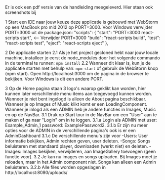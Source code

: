 Er is ook een pdf versie van de handleiding meegeleverd. Hier staan ook screenshots bij

1 Start een IDE naar jouw keuze deze applicatie is gebouwd met WebStorm op een MacBook pro mid 2012 op PORT=3000.
  Voor Windows verwijder PORT=3000 uit de package.json:
    "scripts": {
    "start": "PORT=3000 react-scripts start", <-- Verwijder PORT=3000
    "build": "react-scripts build",
    "test": "react-scripts test",
    "eject": "react-scripts eject"
    },

   2 De applicatie starten
   2.1 Als je het project gecloned hebt naar jouw locale machine, installeer je eerst de node_modules door het volgende commando in de terminal te runnen:
        `npm install`
   2.2 Wanneer dit klaar is, kun je de applicatie starten met behulp van:
        `npm start`
        of gebruik de WebStorm knop (npm start). Open http://localhost:3000 om de pagina in de browser te bekijken. Voor Windows is dit een andere PORT.

3 Op de Home pagina staan 3 logo's waarop geklikt kan worden, hier kunnen later verschillende menu items aan toegevoegd kunnen  worden.
  Wanneer je niet bent ingelogd is alleen de About pagina beschikbaar.
  Wanneer je op Images of Music klikt komt er een LoadingComponent.
  Wanneer je inlogd als een ADMIN heb je andere functies in Images, Music en op de NavBar.
    3.1 Druk op Start tour in de NavBar om een "User" aan te maken of ga naar "Login" om in te loggen.
    3.1.a Login als ADMIN met user: Example_Admin_1 password: ExamplePassword2.
    3.1.b Er zijn nu meer opties voor de ADMIN in de verschillende pagina's ook is er een AdminDashboard
    3.1.c De verschillende menu's zijn voor
        -Users: User informatie bekijken, Admin rechten geven, user deleten.
        -Songs: Songs beluisteren met standaard player, downloaden (werkt niet) en deleten.
        -Images: Images bekijken, verwijderen, aan ImageGallery toevoegen (geen functie voor).
3.2 Je kan nu images en songs uploaden. Bij Images moet je reloaden, maar in het Admin component niet. Songs kan alleen een Admin beluisteren.
3.2.b Alle files worden opgeslagen in http://localhost:8080/uploads/
